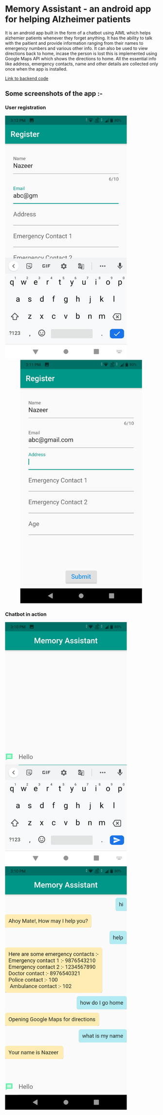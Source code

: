 # Memory Assistant - an android app for helping Alzheimer patients

It is an android app built in the form of a chatbot using AIML which helps alzhemier patients whenever they forget anything. It has the ability to talk with the paitient
and provide information ranging from their names to emergency numbers and various other info. It can also be used to view directions back to home, incase the person is lost 
this is implemented using Google Maps API which shows the directions to home. All the essential info like address, emergency contacts, name and other details are collected 
only once when the app is installed.

[Link to backend code](https://github.com/mirameen/memory-assistant)

## Some screenshots of the app :-

### User registration

<img src="images/Screenshot_20211028-151202.png" width="400">&nbsp;&nbsp;&nbsp;&nbsp;&nbsp;&nbsp;&nbsp;&nbsp;&nbsp;&nbsp;<img src="images/Screenshot_20211028-151149.png" width="400" style="margin-left:50px;">

### Chatbot in action

<img src="images/Screenshot_20211028-151028.png" width="400">&nbsp;&nbsp;&nbsp;&nbsp;&nbsp;&nbsp;&nbsp;&nbsp;&nbsp;&nbsp;<img src="images/Screenshot_20211028-151010.png" width="400">

